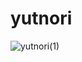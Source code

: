 # yutnori
![yutnori(1)](https://github.com/SilvieHong/yutnori/assets/122876238/7407391a-c92e-463e-9dcd-34962a90274e)

